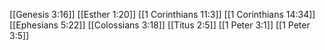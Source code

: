 [[Genesis 3:16]]
[[Esther 1:20]]
[[1 Corinthians 11:3]]
[[1 Corinthians 14:34]]
[[Ephesians 5:22]]
[[Colossians 3:18]]
[[Titus 2:5]]
[[1 Peter 3:1]]
[[1 Peter 3:5]]
